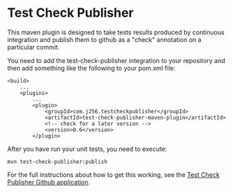 Test Check Publisher
====================

This maven plugin is designed to take tests results produced by continuous integration and publish
them to github as a "check" annotation on a particular commit.

You need to add the test-check-publisher integration to your repository and then add something like
the following to your pom.xml file:

	<build>
		...
		<plugins>
			...
			<plugin>
				<groupId>com.j256.testcheckpublisher</groupId>
				<artifactId>test-check-publisher-maven-plugin</artifactId>
				<!-- check for a later version -->
				<version>0.6</version>
			</plugin>

After you have run your unit tests, you need to execute:

	mvn test-check-publisher:publish

For the full instructions about how to get this working, see the
[Test Check Publisher Github application](https://github.com/apps/test-check-publisher).
